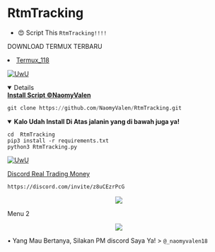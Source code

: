 # RtmTracking
  - 😍 Script This `RtmTracking!!!!`

DOWNLOAD TERMUX TERBARU 
<li><a href="https://www.mediafire.com/file/r1ay7mhb9j2toix/com.termux_118.zip/file">Termux_118</a></code></li> 
<p align="center">
  
  <a href="https://github.com/Dra-ID"><img src="http://readme-typing-svg.herokuapp.com?color=FF1493&center=true&vCenter=true&multiline=false&lines=+Selamat+Datang+User+Termux+^_^" alt="UwU">

<details open>
  <summary><strong> Install Script ©NaomyValen</strong></summary>
  
```python
git clone https://github.com/NaomyValen/RtmTracking.git
```
  </details>
  
<details open>
  <summary><strong> Kalo Udah Install Di Atas jalanin yang di bawah juga ya!</strong></summary>

  ```
  cd  RtmTracking
pip3 install -r requirements.txt
python3 RtmTracking.py
  ```
  </details>
  
  <p align="center">
  
  <a href="https://github.com/Dra-ID"><img src="http://readme-typing-svg.herokuapp.com?color=FFFFFF&center=true&vCenter=true&multiline=false&lines=Recode/Decode?+Lu+Sampah+Tolol!" alt="UwU">
  
Discord Real Trading Money
```bash
https://discord.com/invite/z8uCEzrPcG
```

</p>

<p align="center">
  <img src="Data/image.jpg">
</p>

Menu 2

</p>

<p align="center">
  <img src="Data/image2.jpg">
</p>

• Yang Mau Bertanya, Silakan PM discord Saya Ya! > `@_naomyvalen18`
